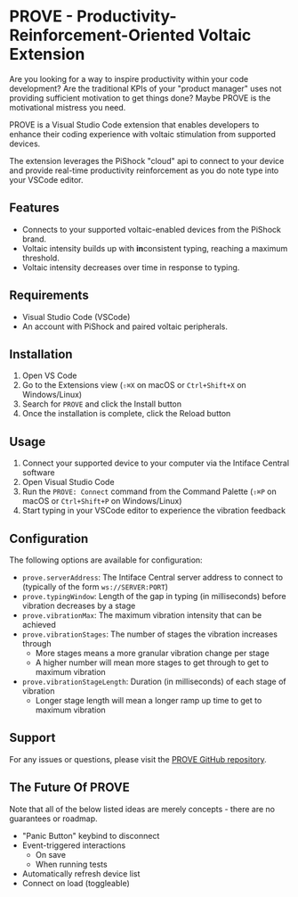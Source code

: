 # PROVE - Productivity-Reinforcement-Oriented Voltaic Extension

Are you looking for a way to inspire productivity within your code development? Are the traditional KPIs of your "product manager" uses not providing sufficient motivation to get things done? Maybe PROVE is the motivational mistress you need.

PROVE is a Visual Studio Code extension that enables developers to enhance their coding experience with voltaic stimulation from supported devices.

The extension leverages the PiShock "cloud" api to connect to your device and provide real-time productivity reinforcement as you do note type into your VSCode editor.

## Features

- Connects to your supported voltaic-enabled devices from the PiShock brand.
- Voltaic intensity builds up with **in**consistent typing, reaching a maximum threshold.
- Voltaic intensity decreases over time in response to typing.

## Requirements

- Visual Studio Code (VSCode)
- An account with PiShock and paired voltaic peripherals.

## Installation

1. Open VS Code
2. Go to the Extensions view (`⇧⌘X` on macOS or `Ctrl+Shift+X` on Windows/Linux)
3. Search for `PROVE` and click the Install button
4. Once the installation is complete, click the Reload button

## Usage

1. Connect your supported device to your computer via the Intiface Central software
2. Open Visual Studio Code
3. Run the `PROVE: Connect` command from the Command Palette (`⇧⌘P` on macOS or `Ctrl+Shift+P` on Windows/Linux)
4. Start typing in your VSCode editor to experience the vibration feedback

## Configuration

The following options are available for configuration:

- `prove.serverAddress`: The Intiface Central server address to connect to (typically of the form `ws://SERVER:PORT`)
- `prove.typingWindow`: Length of the gap in typing (in milliseconds) before vibration decreases by a stage
- `prove.vibrationMax`: The maximum vibration intensity that can be achieved
- `prove.vibrationStages`: The number of stages the vibration increases through
  - More stages means a more granular vibration change per stage
  - A higher number will mean more stages to get through to get to maximum vibration
- `prove.vibrationStageLength`: Duration (in milliseconds) of each stage of vibration
  - Longer stage length will mean a longer ramp up time to get to maximum vibration

## Support

For any issues or questions, please visit the [PROVE GitHub repository](https://github.com/drawnto/prove).

## The Future Of PROVE

Note that all of the below listed ideas are merely concepts - there are no guarantees or roadmap.

- "Panic Button" keybind to disconnect
- Event-triggered interactions
  - On save
  - When running tests
- Automatically refresh device list
- Connect on load (toggleable)
